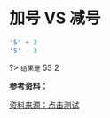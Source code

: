 # 加号 VS 减号

```js
'5' + 3
'5' - 3
```

?> `结果是` 53  2

**参考资料：**

[资料来源：点击测试](http://javascript-puzzlers.herokuapp.com/)